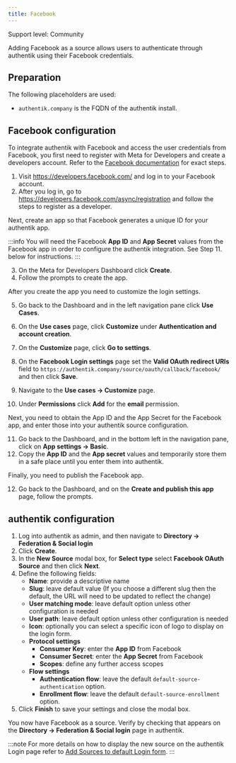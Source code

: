 ```yaml
---
title: Facebook
---
```


<span class="badge badge--secondary">Support level: Community</span>

Adding Facebook as a source allows users to authenticate through authentik using their Facebook credentials.

## Preparation

The following placeholders are used:

- `authentik.company` is the FQDN of the authentik install.

## Facebook configuration

To integrate authentik with Facebook and access the user credentials from Facebook, you first need to register with Meta for Developers and create a developers account. Refer to the [Facebook documentation](https://developers.facebook.com/docs/development) for exact steps.

1. Visit https://developers.facebook.com/ and log in to your Facebook account.
2. After you log in, go to https://developers.facebook.com/async/registration and follow the steps to register as a developer.

Next, create an app so that Facebook generates a unique ID for your authentik app.

:::info
You will need the Facebook **App ID** and **App Secret** values from the Facebook app in order to configure the authentik integration. See Step 11. below for instructions.
:::

3. On the Meta for Developers Dashboard click **Create**.
4. Follow the prompts to create the app.

After you create the app you need to customize the login settings.

5. Go back to the Dashboard and in the left navigation pane click **Use Cases**.
6. On the **Use cases** page, click **Customize** under **Authentication and account creation**.
7. On the **Customize** page, click **Go to settings**.
8. On the **Facebook Login settings** page set the **Valid OAuth redirect URIs** field to `https://authentik.company/source/oauth/callback/facebook/` and then click **Save**.

9. Navigate to the **Use cases -> Customize** page.
10. Under **Permissions** click **Add** for the **email** permission.

Next, you need to obtain the App ID and the App Secret for the Facebook app, and enter those into your authentik source configuration.

11. Go back to the Dashboard, and in the bottom left in the navigation pane, click on **App settings -> Basic**.
12. Copy the **App ID** and the **App secret** values and temporarily store them in a safe place until you enter them into authentik.

Finally, you need to publish the Facebook app.

12. Go back to the Dashboard, and on the **Create and publish this app** page, follow the prompts.

## authentik configuration

1. Log into authentik as admin, and then navigate to **Directory -> Federation & Social login**
2. Click **Create**.
3. In the **New Source** modal box, for **Select type** select **Facebook OAuth Source** and then click **Next**.
4. Define the following fields:
    - **Name**: provide a descriptive name
    - **Slug**: leave default value (If you choose a different slug then the default, the URL will need to be updated to reflect the change)
    - **User matching mode**: leave default option unless other configuration is needed
    - **User path**: leave default option unless other configuration is needed
    - **Icon**: optionally you can select a specific icon of logo to display on the login form.
    - **Protocol settings**
        - **Consumer Key**: enter the **App ID** from Facebook
        - **Consumer Secret**: enter the **App Secret** from Facebook
        - **Scopes**: define any further access scopes
    - **Flow settings**
        - **Authentication flow**: leave the default `default-source-authentication` option.
        - **Enrollment flow**: leave the default `default-source-enrollment` option.
5. Click **Finish** to save your settings and close the modal box.

You now have Facebook as a source. Verify by checking that appears on the **Directory -> Federation & Social login** page in authentik.

:::note
For more details on how to display the new source on the authentik Login page refer to [Add Sources to default Login form](../../index.md#add-sources-to-default-login-page).
:::

